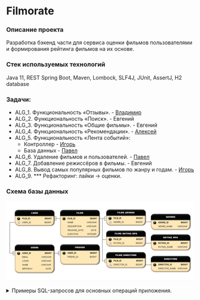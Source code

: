 # **Filmorate**

### Описание проекта

Разработка бэкенд части для сервиса оценки фильмов пользователями и формирования рейтинга фильмов на их основе.

### Стек используемых технологий 

Java 11, REST Spring Boot, Maven, Lombock, SLF4J, JUnit, AssertJ, H2 database

### Задачи:

* ALG_1. Функциональность «Отзывы». - [Владимир](https://github.com/v-s-ganeev)
* ALG_2. Функциональность «Поиск». - Евгений
* ALG_3. Функциональность «Общие фильмы». - Евгений
* ALG_4. Функциональность «Рекомендации». - [Алексей](https://github.com/AlexeiEgorov)
* ALG_5. Функциональность «Лента событий»: 
  - Контроллер - [Игорь](https://github.com/IgorVasilievV)
  - База данных - [Павел](https://github.com/NazarovPV)
* ALG_6. Удаление фильмов и пользователей. - [Павел](https://github.com/NazarovPV)
* ALG_7. Добавление режиссёров в фильмы. - Евгений
* ALG_8. Вывод самых популярных фильмов по жанру и годам. - [Игорь](https://github.com/IgorVasilievV)
* ALG_9. *** Рефакторинг: лайки → оценки.


### Схема базы данных

![Схема базы данных.](Filmorate_data_base.jpg)


<details>

<summary>Примеры SQL-запросов для основных операций приложения.</summary>


Получение списка всех фильмов
```sql
SELECT *
FROM FILMS;
```
Получение списка всех пользователей
```sql
SELECT *
FROM USERS;
```
Получение списка 5 самых популярных фильмов
```sql
SELECT F.NAME AS TITLE,
COUNT(L.USER_ID) AS LIKES_VALUE
FROM FILMS AS F
LEFT JOIN LIKES AS L ON F.FILM_ID = L.FILM_ID
GROUP BY TITLE
ORDER BY LIKES_VALUE DESC
LIMIT 5;
```

Получение списка общих друзей с другим пользователем
```sql
SELECT U.NAME AS USER,
U2.NAME AS FRIEND
FROM USERS AS U
LEFT JOIN FRIENDS AS F ON U.USER_ID = F.USER_ID
LEFT JOIN USERS AS U2 ON F.FRIEND_ID = U2.USER_ID
WHERE U.USER_ID = 2 AND FRIEND_CONFIRM = true
ORDER BY FRIEND;
```

http://sqlfiddle.com/#!9/9d4e63/27
</details>

